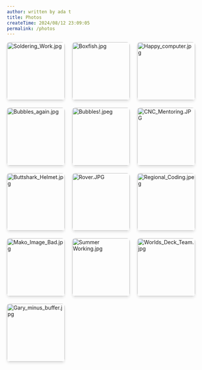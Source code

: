 ```yaml
---
author: written by ada t
title: Photos
createTime: 2024/08/12 23:09:05
permalink: /photos
---
```


<ClientOnly>
<div class="image-viewer">
    
<div class="image-item">
    <a href="/2024-08-06/Soldering_Work.jpg" target="_blank" class="image-link">
        <img src="/thumbnails/thumb_Soldering_Work.jpg?url" alt="Soldering_Work.jpg" loading="lazy">
        <div class="image-overlay">
            <p class="image-title">Soldering_Work.jpg</p>
            <p class="image-date">2024-08-06</p>
        </div>
    </a>
</div>
                
<div class="image-item">
    <a href="/2024-08-06/Boxfish.jpg" target="_blank" class="image-link">
        <img src="/thumbnails/thumb_Boxfish.jpg?url" alt="Boxfish.jpg" loading="lazy">
        <div class="image-overlay">
            <p class="image-title">Boxfish.jpg</p>
            <p class="image-date">2024-08-06</p>
        </div>
    </a>
</div>
                
<div class="image-item">
    <a href="/2024-08-06/Happy_computer.jpg" target="_blank" class="image-link">
        <img src="/thumbnails/thumb_Happy_computer.jpg?url" alt="Happy_computer.jpg" loading="lazy">
        <div class="image-overlay">
            <p class="image-title">Happy_computer.jpg</p>
            <p class="image-date">2024-08-06</p>
        </div>
    </a>
</div>
                
<div class="image-item">
    <a href="/2024-08-06/Bubbles_again.jpg" target="_blank" class="image-link">
        <img src="/thumbnails/thumb_Bubbles_again.jpg?url" alt="Bubbles_again.jpg" loading="lazy">
        <div class="image-overlay">
            <p class="image-title">Bubbles_again.jpg</p>
            <p class="image-date">2024-08-06</p>
        </div>
    </a>
</div>
                
<div class="image-item">
    <a href="/2024-08-06/Bubbles!.jpeg" target="_blank" class="image-link">
        <img src="/thumbnails/thumb_Bubbles!.jpeg?url" alt="Bubbles!.jpeg" loading="lazy">
        <div class="image-overlay">
            <p class="image-title">Bubbles!.jpeg</p>
            <p class="image-date">2024-08-06</p>
        </div>
    </a>
</div>
                
<div class="image-item">
    <a href="/2024-08-06/CNC_Mentoring.JPG" target="_blank" class="image-link">
        <img src="/thumbnails/thumb_CNC_Mentoring.JPG?url" alt="CNC_Mentoring.JPG" loading="lazy">
        <div class="image-overlay">
            <p class="image-title">CNC_Mentoring.JPG</p>
            <p class="image-date">2024-08-06</p>
        </div>
    </a>
</div>
                
<div class="image-item">
    <a href="/2024-08-06/Buttshark_Helmet.jpg" target="_blank" class="image-link">
        <img src="/thumbnails/thumb_Buttshark_Helmet.jpg?url" alt="Buttshark_Helmet.jpg" loading="lazy">
        <div class="image-overlay">
            <p class="image-title">Buttshark_Helmet.jpg</p>
            <p class="image-date">2024-08-06</p>
        </div>
    </a>
</div>
                
<div class="image-item">
    <a href="/2024-08-06/Rover.JPG" target="_blank" class="image-link">
        <img src="/thumbnails/thumb_Rover.JPG?url" alt="Rover.JPG" loading="lazy">
        <div class="image-overlay">
            <p class="image-title">Rover.JPG</p>
            <p class="image-date">2024-08-06</p>
        </div>
    </a>
</div>
                
<div class="image-item">
    <a href="/2024-08-06/Regional_Coding.jpeg" target="_blank" class="image-link">
        <img src="/thumbnails/thumb_Regional_Coding.jpeg?url" alt="Regional_Coding.jpeg" loading="lazy">
        <div class="image-overlay">
            <p class="image-title">Regional_Coding.jpeg</p>
            <p class="image-date">2024-08-06</p>
        </div>
    </a>
</div>
                
<div class="image-item">
    <a href="/2024-05-20/Mako_Image_Bad.jpg" target="_blank" class="image-link">
        <img src="/thumbnails/thumb_Mako_Image_Bad.jpg?url" alt="Mako_Image_Bad.jpg" loading="lazy">
        <div class="image-overlay">
            <p class="image-title">Mako_Image_Bad.jpg</p>
            <p class="image-date">2024-05-20</p>
        </div>
    </a>
</div>
                
<div class="image-item">
    <a href="/2024-08-06/Summer Working.jpg" target="_blank" class="image-link">
        <img src="/thumbnails/thumb_Summer Working.jpg?url" alt="Summer Working.jpg" loading="lazy">
        <div class="image-overlay">
            <p class="image-title">Summer Working.jpg</p>
            <p class="image-date">2024-08-06</p>
        </div>
    </a>
</div>
                
<div class="image-item">
    <a href="/2024-08-06/Worlds_Deck_Team.jpg" target="_blank" class="image-link">
        <img src="/thumbnails/thumb_Worlds_Deck_Team.jpg?url" alt="Worlds_Deck_Team.jpg" loading="lazy">
        <div class="image-overlay">
            <p class="image-title">Worlds_Deck_Team.jpg</p>
            <p class="image-date">2024-08-06</p>
        </div>
    </a>
</div>
                
<div class="image-item">
    <a href="/2024-08-06/Gary_minus_buffer.jpg" target="_blank" class="image-link">
        <img src="/thumbnails/thumb_Gary_minus_buffer.jpg?url" alt="Gary_minus_buffer.jpg" loading="lazy">
        <div class="image-overlay">
            <p class="image-title">Gary_minus_buffer.jpg</p>
            <p class="image-date">2024-08-06</p>
        </div>
    </a>
</div>
                
</div>
</ClientOnly>

<style>
.image-viewer {
    display: grid;
    grid-template-columns: repeat(3, 1fr);
    gap: 20px;
    margin-bottom: 40px;
    width: 100%;
}
.image-grid {
    display: contents; 
}

.image-item {
    position: relative;
    overflow: hidden;
    border-radius: 8px;
    box-shadow: 0 4px 6px rgba(0, 0, 0, 0.1);
    transition: transform 0.3s ease;
    aspect-ratio: 1 / 1;
    width: 100%; 
}

.image-item:hover {
    transform: translateY(-5px);
}

.image-link {
    display: block;
    position: relative;
    width: 100%;
    height: 100%;
}

.image-link img {
    width: 100%;
    height: 100%;
    object-fit: cover;
    display: block;
}

.image-overlay {
    position: absolute;
    bottom: 0;
    left: 0;
    right: 0;
    background: rgba(0, 0, 0, 0.7);
    color: white;
    padding: 10px;
    transform: translateY(100%);
    transition: transform 0.3s ease;
}

.image-item:hover .image-overlay {
    transform: translateY(0);
}

.image-title {
    margin: 0;
    font-size: 14px;
    font-weight: bold;
    white-space: nowrap;
    overflow: hidden;
    text-overflow: ellipsis;
}

.image-date {
    margin: 5px 0 0;
    font-size: 12px;
    opacity: 0.8;
}
</style>
